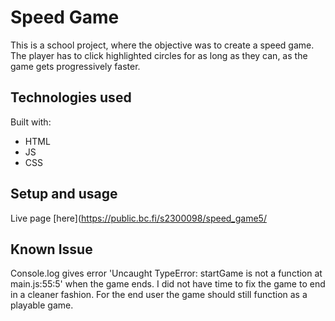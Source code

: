 # Speed Game

This is a school project, where the objective was to create a speed game. The player has to click highlighted circles for as long as they can, as the game gets progressively faster.

## Technologies used

Built with:

- HTML
- JS
- CSS

## Setup and usage

Live page [here](https://public.bc.fi/s2300098/speed_game5/

## Known Issue

Console.log gives error 'Uncaught TypeError: startGame is not a function
at main.js:55:5' when the game ends. I did not have time to fix the game to end in a cleaner fashion. For the end user the game should still function as a playable game.
